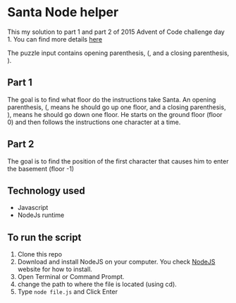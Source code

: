 # Santa Node helper
This my solution to part 1 and part 2 of 2015 Advent of Code challenge day 1. You can find more details [here](https://adventofcode.com/2015/day/1) 

The puzzle input contains opening parenthesis, (, and a closing parenthesis, ).

##  Part 1

The goal is to find what floor do the instructions take Santa. An opening parenthesis, (, means he should go up one floor, and a closing parenthesis, ), means he should go down one floor. He starts on the ground floor (floor 0) and then follows the instructions one character at a time.

##  Part 2

The goal is to find the position of the first character that causes him to enter the basement (floor -1)


## Technology used

* Javascript
* NodeJs runtime

## To run the script

1. Clone this repo
2. Download and install NodeJS on your computer. You check [NodeJS](https://nodejs.org/) website for how to install.
3. Open Terminal or Command Prompt.
4. change the path to where the file is located (using cd).
5. Type `node file.js` and Click Enter